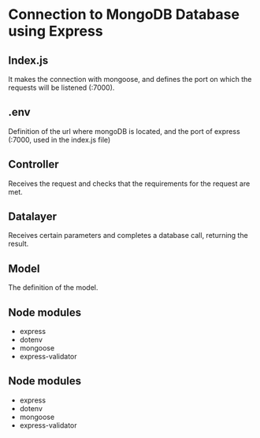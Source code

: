 # Connection to MongoDB Database using Express

## Index.js

It makes the connection with mongoose, and defines the port on which the requests will be listened (:7000).

## .env

Definition of the url where mongoDB is located, and the port of express (:7000, used in the index.js file)

## Controller

Receives the request and checks that the requirements for the request are met.

## Datalayer

Receives certain parameters and completes a database call, returning the result.

## Model

The definition of the model.

## Node modules

- express
- dotenv
- mongoose
- express-validator

## Node modules

- express
- dotenv
- mongoose
- express-validator
